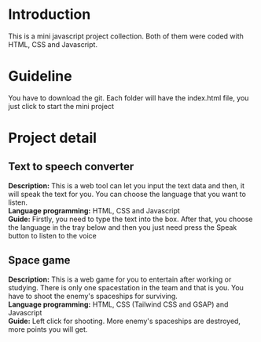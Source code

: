 # **Introduction**
This is a mini javascript project collection. Both of them were coded with HTML, CSS and Javascript.
# **Guideline**
You have to download the git. Each folder will have the index.html file, you just click to start the mini project
# **Project detail**
## **Text to speech converter**
 **Description:** This is a web tool can let you input the text data and then, it will speak the text for you. You can choose the language that you want to listen.
 <br>
 **Language programming:** HTML, CSS and Javascript
 <br>
 **Guide:** Firstly, you need to type the text into the box. After that, you choose the language in the tray below and then you just need press the Speak button to listen to the voice
## **Space game**
 **Description:** This is a web game for you to entertain after working or studying. There is only one spacestation in the team and that is you. You have to shoot the enemy's spaceships for surviving.
 <br>
 **Language programming:** HTML, CSS (Tailwind CSS and GSAP) and Javascript
 <br>
 **Guide:** Left click for shooting. More enemy's spaceships are destroyed, more points you will get.
 
